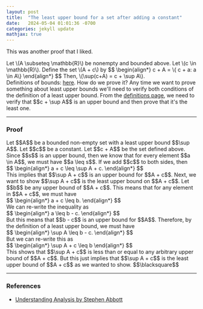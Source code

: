 ```yaml
---
layout: post
title:  "The least upper bound for a set after adding a constant"
date:   2024-05-04 01:01:36 -0700
categories: jekyll update
mathjax: true
---
```

This was another proof that I liked.

<div class="stmt">
  Let \(A \subseteq \mathbb{R}\) be nonempty and bounded above. Let \(c \in \mathbb{R}\). Define the set \(A + c\) by 
  $$
  \begin{align*}
  c + A = \{ c + a: a \in A\}
  \end{align*}
  $$
  Then, \(\sup(c+A) = c + \sup A\).
</div>
Definitions of bounds: <a href="https://strncat.github.io/jekyll/update/2024/05/03/analysis-set-bounded.html">here</a>. How do we prove it? Any time we want to prove something about least upper bounds we'll need to verify both conditions of the definition of a least upper bound. From the <a href="https://strncat.github.io/jekyll/update/2024/05/03/analysis-set-bounded.html">definitions page</a>, we need to verify that $$c + \sup A$$ is an upper bound and then prove that it's the least one.
<hr> 
<!------------------------------------------------------------------------>
<h3>Proof</h3>
Let $$A$$ be a bounded non-empty set with a least upper bound $$\sup A$$. Let $$c$$ be a constant. Let $$c + A$$ be the set defined above. Since $$s$$ is an upper bound, then we know that for every element $$a \in A$$, we must have $$a \leq s$$. If we add $$c$$ to both sides, then
<div>
$$
\begin{align*}
a + c \leq \sup A + c.
\end{align*}
$$
</div>
This implies that $$\sup A + c$$ is an upper bound for $$A + c$$. Next, we want to show $$\sup A + c$$ is the least upper bound on $$A + c$$. Let $$b$$ be any upper bound of $$A + c$$. This means that for any element in $$A + c$$, we must have 
<div>
$$
\begin{align*}
a + c \leq b.
\end{align*}
$$
</div>
We can re-write the inequality as
<div>
$$
\begin{align*}
a \leq b - c.
\end{align*}
$$
</div>
But this means that $$b - c$$ is an upper bound for $$A$$. Therefore, by the definition of a least upper bound, we must have
<div>
$$
\begin{align*}
\sup A \leq b - c.
\end{align*}
$$
</div>
But we can re-write this as
<div>
$$
\begin{align*}
\sup A + c \leq b
\end{align*}
$$
</div>
This shows that $$\sup A + c$$ is less than or equal to any arbitrary upper bound of $$A + c$$. But this just implies that $$\sup A + c$$ is the least upper bound of $$A + c$$ as we wanted to show. $$\blacksquare$$
<hr>
<!------------------------------------------------------------------------------------>
<h3>References</h3>
<ul>
<li><a href="https://www.amazon.com/Understanding-Analysis-Undergraduate-Texts-Mathematics/dp/1493927116">Understanding Analysis by Stephen Abbott</a></li>
</ul>